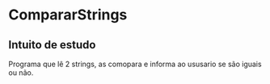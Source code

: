 # CompararStrings
## Intuito de estudo

Programa que lê 2 strings, as comopara e informa ao ususario se são iguais ou não.
